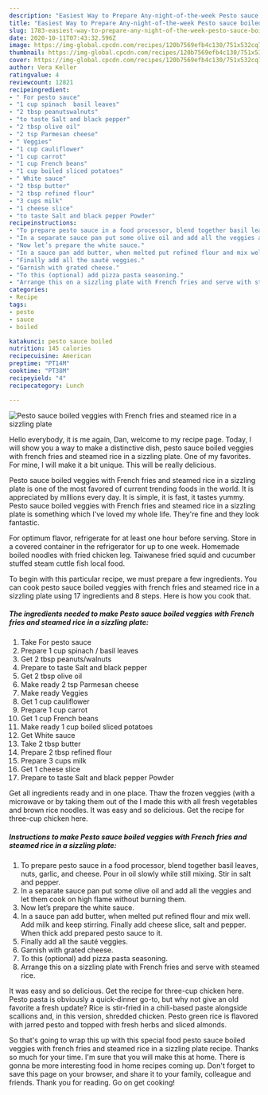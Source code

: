 ```yaml
---
description: "Easiest Way to Prepare Any-night-of-the-week Pesto sauce boiled veggies with French fries and steamed rice in a sizzling plate"
title: "Easiest Way to Prepare Any-night-of-the-week Pesto sauce boiled veggies with French fries and steamed rice in a sizzling plate"
slug: 1783-easiest-way-to-prepare-any-night-of-the-week-pesto-sauce-boiled-veggies-with-french-fries-and-steamed-rice-in-a-sizzling-plate
date: 2020-10-11T07:43:32.596Z
image: https://img-global.cpcdn.com/recipes/120b7569efb4c130/751x532cq70/pesto-sauce-boiled-veggies-with-french-fries-and-steamed-rice-in-a-sizzling-plate-recipe-main-photo.jpg
thumbnail: https://img-global.cpcdn.com/recipes/120b7569efb4c130/751x532cq70/pesto-sauce-boiled-veggies-with-french-fries-and-steamed-rice-in-a-sizzling-plate-recipe-main-photo.jpg
cover: https://img-global.cpcdn.com/recipes/120b7569efb4c130/751x532cq70/pesto-sauce-boiled-veggies-with-french-fries-and-steamed-rice-in-a-sizzling-plate-recipe-main-photo.jpg
author: Vera Keller
ratingvalue: 4
reviewcount: 12821
recipeingredient:
- " For pesto sauce"
- "1 cup spinach  basil leaves"
- "2 tbsp peanutswalnuts"
- "to taste Salt and black pepper"
- "2 tbsp olive oil"
- "2 tsp Parmesan cheese"
- " Veggies"
- "1 cup cauliflower"
- "1 cup carrot"
- "1 cup French beans"
- "1 cup boiled sliced potatoes"
- " White sauce"
- "2 tbsp butter"
- "2 tbsp refined flour"
- "3 cups milk"
- "1 cheese slice"
- "to taste Salt and black pepper Powder"
recipeinstructions:
- "To prepare pesto sauce in a food processor, blend together basil leaves, nuts, garlic, and cheese. Pour in oil slowly while still mixing. Stir in salt and pepper."
- "In a separate sauce pan put some olive oil and add all the veggies and let them cook on high flame without burning them."
- "Now let’s prepare the white sauce."
- "In a sauce pan add butter, when melted put refined flour and mix well. Add milk and keep stirring. Finally add cheese slice, salt and pepper. When thick add prepared pesto sauce to it."
- "Finally add all the sauté veggies."
- "Garnish with grated cheese."
- "To this (optional) add pizza pasta seasoning."
- "Arrange this on a sizzling plate with French fries and serve with steamed rice."
categories:
- Recipe
tags:
- pesto
- sauce
- boiled

katakunci: pesto sauce boiled 
nutrition: 145 calories
recipecuisine: American
preptime: "PT14M"
cooktime: "PT38M"
recipeyield: "4"
recipecategory: Lunch

---
```



![Pesto sauce boiled veggies with French fries and steamed rice in a sizzling plate](https://img-global.cpcdn.com/recipes/120b7569efb4c130/751x532cq70/pesto-sauce-boiled-veggies-with-french-fries-and-steamed-rice-in-a-sizzling-plate-recipe-main-photo.jpg)

Hello everybody, it is me again, Dan, welcome to my recipe page. Today, I will show you a way to make a distinctive dish, pesto sauce boiled veggies with french fries and steamed rice in a sizzling plate. One of my favorites. For mine, I will make it a bit unique. This will be really delicious.

Pesto sauce boiled veggies with French fries and steamed rice in a sizzling plate is one of the most favored of current trending foods in the world. It is appreciated by millions every day. It is simple, it is fast, it tastes yummy. Pesto sauce boiled veggies with French fries and steamed rice in a sizzling plate is something which I've loved my whole life. They're fine and they look fantastic.

For optimum flavor, refrigerate for at least one hour before serving. Store in a covered container in the refrigerator for up to one week. Homemade boiled noodles with fried chicken leg. Taiwanese fried squid and cucumber stuffed steam cuttle fish local food.


To begin with this particular recipe, we must prepare a few ingredients. You can cook pesto sauce boiled veggies with french fries and steamed rice in a sizzling plate using 17 ingredients and 8 steps. Here is how you cook that.

<!--inarticleads1-->

##### The ingredients needed to make Pesto sauce boiled veggies with French fries and steamed rice in a sizzling plate:

1. Take  For pesto sauce
1. Prepare 1 cup spinach / basil leaves
1. Get 2 tbsp peanuts/walnuts
1. Prepare to taste Salt and black pepper
1. Get 2 tbsp olive oil
1. Make ready 2 tsp Parmesan cheese
1. Make ready  Veggies
1. Get 1 cup cauliflower
1. Prepare 1 cup carrot
1. Get 1 cup French beans
1. Make ready 1 cup boiled sliced potatoes
1. Get  White sauce
1. Take 2 tbsp butter
1. Prepare 2 tbsp refined flour
1. Prepare 3 cups milk
1. Get 1 cheese slice
1. Prepare to taste Salt and black pepper Powder


Get all ingredients ready and in one place. Thaw the frozen veggies (with a microwave or by taking them out of the I made this with all fresh vegetables and brown rice noodles. It was easy and so delicious. Get the recipe for three-cup chicken here. 

<!--inarticleads2-->

##### Instructions to make Pesto sauce boiled veggies with French fries and steamed rice in a sizzling plate:

1. To prepare pesto sauce in a food processor, blend together basil leaves, nuts, garlic, and cheese. Pour in oil slowly while still mixing. Stir in salt and pepper.
1. In a separate sauce pan put some olive oil and add all the veggies and let them cook on high flame without burning them.
1. Now let’s prepare the white sauce.
1. In a sauce pan add butter, when melted put refined flour and mix well. Add milk and keep stirring. Finally add cheese slice, salt and pepper. When thick add prepared pesto sauce to it.
1. Finally add all the sauté veggies.
1. Garnish with grated cheese.
1. To this (optional) add pizza pasta seasoning.
1. Arrange this on a sizzling plate with French fries and serve with steamed rice.


It was easy and so delicious. Get the recipe for three-cup chicken here. Pesto pasta is obviously a quick-dinner go-to, but why not give an old favorite a fresh update? Rice is stir-fried in a chili-based paste alongside scallions and, in this version, shredded chicken. Pesto green rice is flavored with jarred pesto and topped with fresh herbs and sliced almonds. 

So that's going to wrap this up with this special food pesto sauce boiled veggies with french fries and steamed rice in a sizzling plate recipe. Thanks so much for your time. I'm sure that you will make this at home. There is gonna be more interesting food in home recipes coming up. Don't forget to save this page on your browser, and share it to your family, colleague and friends. Thank you for reading. Go on get cooking!
